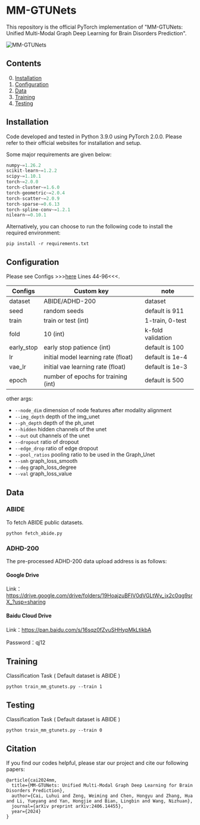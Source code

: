 # MM-GTUNets
This repository is the official PyTorch implementation of "MM-GTUNets: Unified Multi-Modal Graph Deep
Learning for Brain Disorders Prediction".

![MM-GTUNets](./MM_GTUNets.png)

## Contents
0. [Installation](#installation)
0. [Configuration](#configurationn)
0. [Data](#data)
0. [Training](#train)
0. [Testing](#testing)

## Installation
Code developed and tested in Python 3.9.0 using PyTorch 2.0.0. Please refer to their official websites for installation and setup.

Some major requirements are given below:

```python
numpy~=1.26.2
scikit-learn~=1.2.2
scipy~=1.10.1
torch~=2.0.0
torch-cluster~=1.6.0
torch-geometric~=2.0.4
torch-scatter~=2.0.9
torch-sparse~=0.6.13
torch-spline-conv~=1.2.1
nilearn~=0.10.1
```

Alternatively, you can choose to run the following code to install the required environment:
```shell
pip install -r requirements.txt
```

## Configuration

Please see Configs >>>[here](./opt.py/) Lines 44-96<<<.

| Configs    | Custom key                          | note              |
|------------|-------------------------------------|-------------------|
| dataset    | ABIDE/ADHD-200                      | dataset           |
| seed       | random seeds                        | default is 911    |
| train      | train or test (int)                 | 1-train, 0-test   |
| fold       | 10 (int)                            | k-fold validation |
| early_stop | early stop patience (int)           | default is 100    |
| lr         | initial model learning rate (float) | default is 1e-4   |
| vae_lr     | initial vae learning rate (float)   | default is 1e-3   |
| epoch      | number of epochs for training (int) | default is 500    |

other args:
* `--node_dim` dimension of node features after modality alignment
* `--img_depth` depth of the img_unet
* `--ph_depth` depth of the ph_unet
* `--hidden` hidden channels of the unet
* `--out` out channels of the unet
* `--dropout` ratio of dropout
* `--edge_drop` ratio of edge dropout
* `--pool_ratios` pooling ratio to be used in the Graph_Unet
* `--smh` graph_loss_smooth
* `--deg` graph_loss_degree
* `--val` graph_loss_value


## Data
### ABIDE
To fetch ABIDE public datasets.
```shell
python fetch_abide.py
```

### ADHD-200
The pre-processed ADHD-200 data upload address is as follows:

#### Google Drive

Link：https://drive.google.com/drive/folders/19HoajzuBFIV0dVGLtWv_jx2c0qg9srX_?usp=sharing 


#### Baidu Cloud Drive

Link：https://pan.baidu.com/s/16sqz0fZvuSHHypMkLtikbA 

Password：qj12

## Training

Classification Task ( Default dataset is ABIDE )
```shell
python train_mm_gtunets.py --train 1
```

## Testing

Classification Task ( Default dataset is ABIDE ) 
```shell
python train_mm_gtunets.py --train 0
```
## Citation
If you find our codes helpful, please star our project and cite our following papers: 

```
@article{cai2024mm,
  title={MM-GTUNets: Unified Multi-Modal Graph Deep Learning for Brain Disorders Prediction},
  author={Cai, Luhui and Zeng, Weiming and Chen, Hongyu and Zhang, Hua and Li, Yueyang and Yan, Hongjie and Bian, Lingbin and Wang, Nizhuan},
  journal={arXiv preprint arXiv:2406.14455},
  year={2024}
}
```

